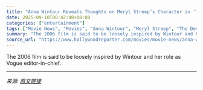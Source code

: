```yaml
---
title: "Anna Wintour Reveals Thoughts on Meryl Streep’s Character in ‘The Devil Wears Prada’"
date: 2025-09-10T00:42:48+08:00
categories: ["entertainment"]
tags: ["Movie News", "Movies", "Anna Wintour", "Meryl Streep", "The Devil Wears Prada"]
summary: "The 2006 film is said to be loosely inspired by Wintour and her role as Vogue editor-in-chief."
source_url: "https://www.hollywoodreporter.com/movies/movie-news/anna-wintour-meryl-streep-role-thoughts-devil-wears-prada-1236366736/"
---
```


The 2006 film is said to be loosely inspired by Wintour and her role as Vogue editor-in-chief.

---

*来源: [原文链接](https://www.hollywoodreporter.com/movies/movie-news/anna-wintour-meryl-streep-role-thoughts-devil-wears-prada-1236366736/)*

